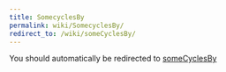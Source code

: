 ```yaml
---
title: SomecyclesBy
permalink: wiki/SomecyclesBy/
redirect_to: /wiki/someCyclesBy/
---
```


You should automatically be redirected to [someCyclesBy](/wiki/someCyclesBy/)
